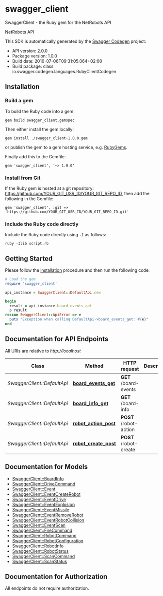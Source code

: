 # swagger_client

SwaggerClient - the Ruby gem for the NetRobots API

NetRobots API

This SDK is automatically generated by the [Swagger Codegen](https://github.com/swagger-api/swagger-codegen) project:

- API version: 2.0.0
- Package version: 1.0.0
- Build date: 2016-07-06T09:31:05.064+02:00
- Build package: class io.swagger.codegen.languages.RubyClientCodegen

## Installation

### Build a gem

To build the Ruby code into a gem:

```shell
gem build swagger_client.gemspec
```

Then either install the gem locally:

```shell
gem install ./swagger_client-1.0.0.gem
```

or publish the gem to a gem hosting service, e.g. [RubyGems](https://rubygems.org/).

Finally add this to the Gemfile:

    gem 'swagger_client', '~> 1.0.0'

### Install from Git

If the Ruby gem is hosted at a git repository: https://github.com/YOUR_GIT_USR_ID/YOUR_GIT_REPO_ID, then add the following in the Gemfile:

    gem 'swagger_client', :git => 'https://github.com/YOUR_GIT_USR_ID/YOUR_GIT_REPO_ID.git'

### Include the Ruby code directly

Include the Ruby code directly using `-I` as follows:

```shell
ruby -Ilib script.rb
```

## Getting Started

Please follow the [installation](#installation) procedure and then run the following code:
```ruby
# Load the gem
require 'swagger_client'

api_instance = SwaggerClient::DefaultApi.new

begin
  result = api_instance.board_events_get
  p result
rescue SwaggerClient::ApiError => e
  puts "Exception when calling DefaultApi->board_events_get: #{e}"
end

```

## Documentation for API Endpoints

All URIs are relative to *http://localhost*

Class | Method | HTTP request | Description
------------ | ------------- | ------------- | -------------
*SwaggerClient::DefaultApi* | [**board_events_get**](docs/DefaultApi.md#board_events_get) | **GET** /board-events | 
*SwaggerClient::DefaultApi* | [**board_info_get**](docs/DefaultApi.md#board_info_get) | **GET** /board-info | 
*SwaggerClient::DefaultApi* | [**robot_action_post**](docs/DefaultApi.md#robot_action_post) | **POST** /robot-action | 
*SwaggerClient::DefaultApi* | [**robot_create_post**](docs/DefaultApi.md#robot_create_post) | **POST** /robot-create | 


## Documentation for Models

 - [SwaggerClient::BoardInfo](docs/BoardInfo.md)
 - [SwaggerClient::DriveCommand](docs/DriveCommand.md)
 - [SwaggerClient::Event](docs/Event.md)
 - [SwaggerClient::EventCreateRobot](docs/EventCreateRobot.md)
 - [SwaggerClient::EventDrive](docs/EventDrive.md)
 - [SwaggerClient::EventExplosion](docs/EventExplosion.md)
 - [SwaggerClient::EventMissile](docs/EventMissile.md)
 - [SwaggerClient::EventRemoveRobot](docs/EventRemoveRobot.md)
 - [SwaggerClient::EventRobotCollision](docs/EventRobotCollision.md)
 - [SwaggerClient::EventScan](docs/EventScan.md)
 - [SwaggerClient::FireCommand](docs/FireCommand.md)
 - [SwaggerClient::RobotCommand](docs/RobotCommand.md)
 - [SwaggerClient::RobotConfiguration](docs/RobotConfiguration.md)
 - [SwaggerClient::RobotInfo](docs/RobotInfo.md)
 - [SwaggerClient::RobotStatus](docs/RobotStatus.md)
 - [SwaggerClient::ScanCommand](docs/ScanCommand.md)
 - [SwaggerClient::ScanStatus](docs/ScanStatus.md)


## Documentation for Authorization

 All endpoints do not require authorization.

